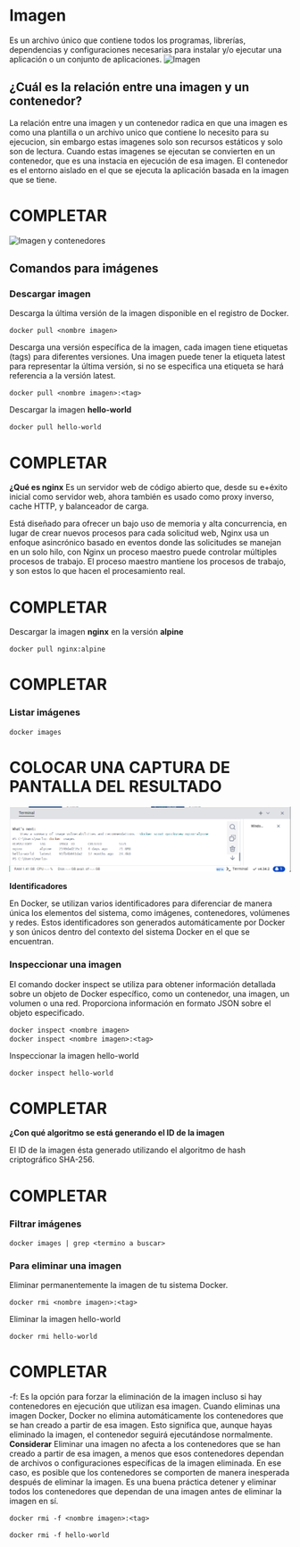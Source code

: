 # Imagen
Es un archivo único que contiene todos los programas, librerías, dependencias y configuraciones necesarias para instalar y/o ejecutar una aplicación o un conjunto de aplicaciones.
![Imagen](img/imagen.PNG)


## ¿Cuál es la relación entre una imagen y un contenedor? 
La relación entre una imagen y un contenedor radica en que una imagen es como una plantilla o un archivo unico que contiene lo necesito para su ejecucion, sin embargo estas imagenes solo son recursos estáticos y solo son de lectura. Cuando estas imagenes se ejecutan se convierten en un contenedor, que es una instacia en ejecución de esa imagen. El contenedor es el entorno aislado en el que se ejecuta la aplicación basada en la imagen que se tiene.
# COMPLETAR 

![Imagen y contenedores](img/imagenContenedores.JPG)
## Comandos para imágenes

### Descargar imagen
Descarga la última versión de la imagen disponible en el registro de Docker.

```
docker pull <nombre imagen> 
```

Descarga una versión específica de la imagen, cada imagen tiene etiquetas (tags) para diferentes versiones.
Una imagen puede tener la etiqueta latest para representar la última versión, si no se especifica una etiqueta se hará referencia a la versión latest.

```
docker pull <nombre imagen>:<tag>
```

Descargar la imagen **hello-world**
```
docker pull hello-world
```

# COMPLETAR

**¿Qué es nginx**
Es un servidor web de código abierto que, desde su e+éxito inicial como servidor web, ahora también es usado como proxy inverso, cache HTTP, y balanceador de carga.

Está diseñado para ofrecer un bajo uso de memoria y alta concurrencia, en lugar de crear nuevos procesos para cada solicitud web, Nginx usa un enfoque asincrónico basado en eventos donde las solicitudes se manejan en un solo hilo, con Nginx un proceso maestro puede controlar múltiples procesos de trabajo. El proceso maestro mantiene los procesos de trabajo, y son estos lo que hacen el procesamiento real.
# COMPLETAR 

Descargar la imagen  **nginx** en la versión **alpine**
```
docker pull nginx:alpine
```
# COMPLETAR

### Listar imágenes

```
docker images
```

# COLOCAR UNA CAPTURA DE PANTALLA DEL RESULTADO 
![Imagen y contenedores](img/P1ListarImagenes.PNG)

**Identificadores**

En Docker, se utilizan varios identificadores para diferenciar de manera única los elementos del sistema, como imágenes, contenedores, volúmenes y redes. Estos identificadores son generados automáticamente por Docker y son únicos dentro del contexto del sistema Docker en el que se encuentran. 

### Inspeccionar una imagen
El comando docker inspect se utiliza para obtener información detallada sobre un objeto de Docker específico, como un contenedor, una imagen, un volumen o una red.  Proporciona información en formato JSON sobre el objeto especificado.

```
docker inspect <nombre imagen>
docker inspect <nombre imagen>:<tag>
```

Inspeccionar la imagen hello-world 
```
docker inspect hello-world
```
# COMPLETAR

**¿Con qué algoritmo se está generando el ID de la imagen**

El ID de la imagen ésta generado utilizando el algoritmo de hash criptográfico SHA-256.

# COMPLETAR

### Filtrar imágenes

```
docker images | grep <termino a buscar>

```

### Para eliminar una imagen
Eliminar permanentemente la imagen de tu sistema Docker.

```
docker rmi <nombre imagen>:<tag>
```

Eliminar la imagen hello-world 
```
docker rmi hello-world
```
# COMPLETAR

-f: Es la opción para forzar la eliminación de la imagen incluso si hay contenedores en ejecución que utilizan esa imagen.
Cuando eliminas una imagen Docker, Docker no elimina automáticamente los contenedores que se han creado a partir de esa imagen. Esto significa que, aunque hayas eliminado la imagen, el contenedor seguirá ejecutándose normalmente.  
**Considerar**
Eliminar una imagen no afecta a los contenedores que se han creado a partir de esa imagen, a menos que esos contenedores dependan de archivos o configuraciones específicas de la imagen eliminada. En ese caso, es posible que los contenedores se comporten de manera inesperada después de eliminar la imagen.
Es una buena práctica detener y eliminar todos los contenedores que dependan de una imagen antes de eliminar la imagen en sí.

```
docker rmi -f <nombre imagen>:<tag>
```

```
docker rmi -f hello-world
```
